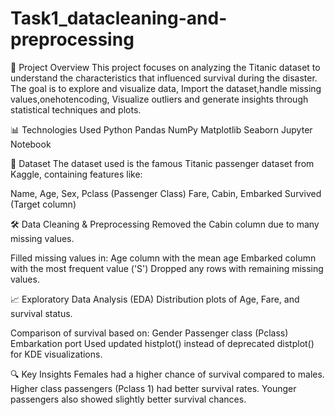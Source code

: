 # Task1_datacleaning-and-preprocessing
📌 Project Overview
This project focuses on analyzing the Titanic dataset to understand the characteristics that influenced survival during the disaster. The goal is to explore and visualize data, Import the dataset,handle missing values,onehotencoding, Visualize outliers and generate insights through statistical techniques and plots.

📊 Technologies Used
Python
Pandas
NumPy
Matplotlib
Seaborn
Jupyter Notebook

📁 Dataset
The dataset used is the famous Titanic passenger dataset from Kaggle, containing features like:

Name, Age, Sex, Pclass (Passenger Class)
Fare, Cabin, Embarked
Survived (Target column)

🛠️ Data Cleaning & Preprocessing
Removed the Cabin column due to many missing values.

Filled missing values in:
Age column with the mean age
Embarked column with the most frequent value ('S')
Dropped any rows with remaining missing values.

📈 Exploratory Data Analysis (EDA)
Distribution plots of Age, Fare, and survival status.

Comparison of survival based on:
Gender
Passenger class (Pclass)
Embarkation port
Used updated histplot() instead of deprecated distplot() for KDE visualizations.

🔍 Key Insights
Females had a higher chance of survival compared to males.
Higher class passengers (Pclass 1) had better survival rates.
Younger passengers also showed slightly better survival chances.



